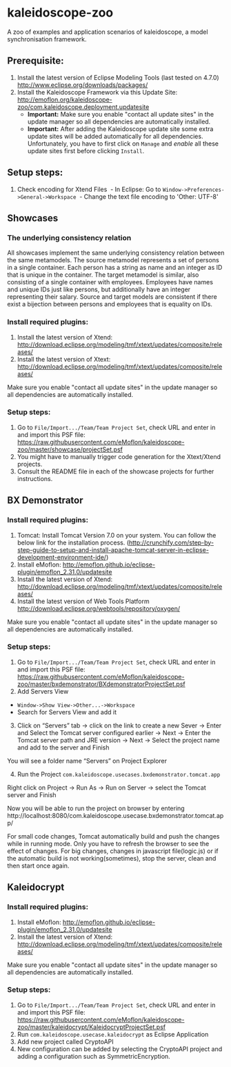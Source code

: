 # kaleidoscope-zoo
A zoo of examples and application scenarios of kaleidoscope, a model synchronisation framework.

## Prerequisite:

1. Install the latest version of Eclipse Modeling Tools (last tested on 4.7.0) http://www.eclipse.org/downloads/packages/
2. Install the Kaleidoscope Framework via this Update Site:  http://emoflon.org/kaleidoscope-zoo/com.kaleidoscope.deployment.updatesite  
    - **Important:** Make sure you enable "contact all update sites" in the update manager so all dependencies are automatically installed.
    - **Important:** After adding the Kaleidoscope update site some extra update sites will be added automatically for all dependencies.  Unfortunately, you have to first click on `Manage` and *enable* all these update sites first before clicking `Install`.

## Setup steps:

1. Check encoding for Xtend Files
  - In Eclipse: Go to ```Window->Preferences->General->Workspace```
  - Change the text file encoding to 'Other: UTF-8'

## Showcases

### The underlying consistency relation
All showcases implement the same underlying consistency relation between the same metamodels.
The source metamodel represents a set of persons in a single container.  Each person has a string as name and an integer as ID that is unique in the container.
The target metamodel is similar, also consisting of a single container with employees.  Employees have names and unique IDs just like persons, but additionally have an integer representing their salary.
Source and target models are consistent if there exist a bijection between persons and employees that is equality on IDs.

### Install required plugins:
1. Install the latest version of Xtend: http://download.eclipse.org/modeling/tmf/xtext/updates/composite/releases/
2. Install the latest version of Xtext: http://download.eclipse.org/modeling/tmf/xtext/updates/composite/releases/

Make sure you enable "contact all update sites" in the update manager so all dependencies are automatically installed.

### Setup steps:

1. Go to ```File/Import.../Team/Team Project Set```, check URL and enter in and import this PSF file: https://raw.githubusercontent.com/eMoflon/kaleidoscope-zoo/master/showcase/projectSet.psf
2. You might have to manually trigger code generation for the Xtext/Xtend projects.
3. Consult the README file in each of the showcase projects for further instructions.

## BX Demonstrator

### Install required plugins:
1. Tomcat: Install Tomcat Version 7.0 on your system. You can follow the below link for the installation process. (http://crunchify.com/step-by-step-guide-to-setup-and-install-apache-tomcat-server-in-eclipse-development-environment-ide/)
2. Install eMoflon: http://emoflon.github.io/eclipse-plugin/emoflon_2.31.0/updatesite
3. Install the latest version of Xtend: http://download.eclipse.org/modeling/tmf/xtext/updates/composite/releases/
4. Install the latest version of Web Tools Platform http://download.eclipse.org/webtools/repository/oxygen/

Make sure you enable "contact all update sites" in the update manager so all dependencies are automatically installed.

### Setup steps:

1. Go to ```File/Import.../Team/Team Project Set```, check URL and enter in and import this PSF file: https://raw.githubusercontent.com/eMoflon/kaleidoscope-zoo/master/bxdemonstrator/BXdemonstratorProjectSet.psf
2. Add Servers View  
  - ```Window->Show View->Other...->Workspace```
  - Search for Servers View and add it
3. Click on “Servers” tab -> click on the link to create a new Sever -> Enter and Select the Tomcat server configured earlier -> Next -> Enter the Tomcat server path and JRE version -> Next -> Select the project name and add to the server and Finish

You will see a folder name “Servers” on Project Explorer

4. Run the Project ```com.kaleidoscope.usecases.bxdemonstrator.tomcat.app```

Right click on Project -> Run As -> Run on Server -> select the Tomcat server and Finish

Now you will be able to run the project on browser by entering http://localhost:8080/com.kaleidoscope.usecase.bxdemonstrator.tomcat.app/

For small code changes, Tomcat automatically build and push the changes while in running mode. Only you have to refresh the browser to see the effect of changes. For big changes, changes in javascript file(logic.js) or if the automatic build is not working(sometimes), stop the server, clean and then start once again.

## Kaleidocrypt


### Install required plugins:
1. Install eMoflon: http://emoflon.github.io/eclipse-plugin/emoflon_2.31.0/updatesite
2. Install the latest version of Xtend: http://download.eclipse.org/modeling/tmf/xtext/updates/composite/releases/

Make sure you enable "contact all update sites" in the update manager so all dependencies are automatically installed.

### Setup steps:

1. Go to ```File/Import.../Team/Team Project Set```, check URL and enter in and import this PSF file: https://raw.githubusercontent.com/eMoflon/kaleidoscope-zoo/master/kaleidocrypt/KaleidocryptProjectSet.psf
2. Run ```com.kaleidoscope.usecase.kaleidocrypt``` as Eclipse Application
3. Add new project called CryptoAPI
4. New configuration can be added by selecting the CryptoAPI project and adding a configuration such as SymmetricEncryption.
